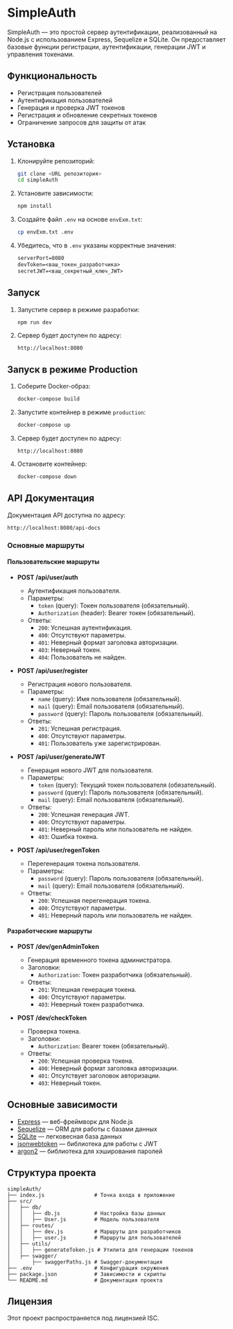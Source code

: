 # SimpleAuth

SimpleAuth — это простой сервер аутентификации, реализованный на Node.js с использованием Express, Sequelize и SQLite. Он предоставляет базовые функции регистрации, аутентификации, генерации JWT и управления токенами.

## Функциональность

- Регистрация пользователей
- Аутентификация пользователей
- Генерация и проверка JWT токенов
- Регистрация и обновление секретных токенов
- Ограничение запросов для защиты от атак

## Установка

1. Клонируйте репозиторий:
   ```bash
   git clone <URL репозитория>
   cd simpleAuth
   ```

2. Установите зависимости:
   ```bash
   npm install
   ```

3. Создайте файл `.env` на основе `envExm.txt`:
   ```bash
   cp envExm.txt .env
   ```

4. Убедитесь, что в `.env` указаны корректные значения:
   ```txt
   serverPort=8080
   devToken=<ваш_токен_разработчика>
   secretJWT=<ваш_секретный_ключ_JWT>
   ```

## Запуск

1. Запустите сервер в режиме разработки:
   ```bash
   npm run dev
   ```

2. Сервер будет доступен по адресу:
   ```
   http://localhost:8080
   ```

## Запуск в режиме Production

1. Соберите Docker-образ:
   ```bash
   docker-compose build
   ```

2. Запустите контейнер в режиме `production`:
   ```bash
   docker-compose up
   ```

3. Сервер будет доступен по адресу:
   ```
   http://localhost:8080
   ```

4. Остановите контейнер:
   ```bash
   docker-compose down
   ```

## API Документация

Документация API доступна по адресу:
```
http://localhost:8080/api-docs
```

### Основные маршруты

#### Пользовательские маршруты

- **POST /api/user/auth**
  - Аутентификация пользователя.
  - Параметры:
    - `token` (query): Токен пользователя (обязательный).
    - `Authorization` (header): Bearer токен (обязательный).
  - Ответы:
    - `200`: Успешная аутентификация.
    - `400`: Отсутствуют параметры.
    - `401`: Неверный формат заголовка авторизации.
    - `403`: Неверный токен.
    - `404`: Пользователь не найден.

- **POST /api/user/register**
  - Регистрация нового пользователя.
  - Параметры:
    - `name` (query): Имя пользователя (обязательный).
    - `mail` (query): Email пользователя (обязательный).
    - `password` (query): Пароль пользователя (обязательный).
  - Ответы:
    - `201`: Успешная регистрация.
    - `400`: Отсутствуют параметры.
    - `401`: Пользователь уже зарегистрирован.

- **POST /api/user/generateJWT**
  - Генерация нового JWT для пользователя.
  - Параметры:
    - `token` (query): Текущий токен пользователя (обязательный).
    - `password` (query): Пароль пользователя (обязательный).
    - `mail` (query): Email пользователя (обязательный).
  - Ответы:
    - `200`: Успешная генерация JWT.
    - `400`: Отсутствуют параметры.
    - `401`: Неверный пароль или пользователь не найден.
    - `403`: Ошибка токена.

- **POST /api/user/regenToken**
  - Перегенерация токена пользователя.
  - Параметры:
    - `password` (query): Пароль пользователя (обязательный).
    - `mail` (query): Email пользователя (обязательный).
  - Ответы:
    - `200`: Успешная перегенерация токена.
    - `400`: Отсутствуют параметры.
    - `401`: Неверный пароль или пользователь не найден.

#### Разработческие маршруты

- **POST /dev/genAdminToken**
  - Генерация временного токена администратора.
  - Заголовки:
    - `Authorization`: Токен разработчика (обязательный).
  - Ответы:
    - `201`: Успешная генерация токена.
    - `400`: Отсутствуют параметры.
    - `403`: Неверный токен разработчика.

- **POST /dev/checkToken**
  - Проверка токена.
  - Заголовки:
    - `Authorization`: Bearer токен (обязательный).
  - Ответы:
    - `200`: Успешная проверка токена.
    - `400`: Неверный формат заголовка авторизации.
    - `401`: Отсутствует заголовок авторизации.
    - `403`: Неверный токен.

## Основные зависимости

- [Express](https://expressjs.com/) — веб-фреймворк для Node.js
- [Sequelize](https://sequelize.org/) — ORM для работы с базами данных
- [SQLite](https://www.sqlite.org/) — легковесная база данных
- [jsonwebtoken](https://github.com/auth0/node-jsonwebtoken) — библиотека для работы с JWT
- [argon2](https://github.com/ranisalt/node-argon2) — библиотека для хэширования паролей

## Структура проекта

```
simpleAuth/
├── index.js                # Точка входа в приложение
├── src/
│   ├── db/
│   │   ├── db.js           # Настройка базы данных
│   │   ├── User.js         # Модель пользователя
│   ├── routes/
│   │   ├── dev.js          # Маршруты для разработчиков
│   │   ├── user.js         # Маршруты для пользователей
│   ├── utils/
│   │   ├── generateToken.js # Утилита для генерации токенов
│   ├── swagger/
│       ├── swaggerPaths.js # Swagger-документация
├── .env                    # Конфигурация окружения
├── package.json            # Зависимости и скрипты
└── README.md               # Документация проекта
```

## Лицензия

Этот проект распространяется под лицензией ISC.